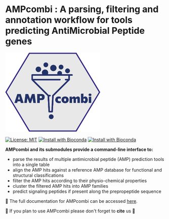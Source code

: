 # AMPcombi : A parsing, filtering and annotation workflow for tools predicting AntiMicrobial Peptide genes

<img src="https://raw.githubusercontent.com/Darcy220606/AMPcombi/main/docs/amp-combi-logo.png" width="300" height="250" /> 

[![License: MIT](https://img.shields.io/badge/License-MIT-yellow.svg)](https://opensource.org/licenses/MIT) [![Install with Bioconda](https://anaconda.org/bioconda/ampcombi/badges/downloads.svg)](https://anaconda.org/bioconda/ampcombi) [![Install with Bioconda](https://anaconda.org/bioconda/ampcombi/badges/version.svg)](https://anaconda.org/bioconda/ampcombi)


**AMPcombi and its submodules provide a command-line interface to:**

- parse the results of multiple antimicrobial peptide (AMP) prediction tools into a single table
- align the AMP hits against a reference AMP database for functional and structural classifications
- filter the AMP hits according to their physio-chemical properties
- cluster the filtered AMP hits into AMP families
- predict signaling peptides if present along the prepropeptide sequence

📕 The full documentation for AMPcombi can be accessed [here](https://ampcombi.readthedocs.io/en/main).

📎 If you plan to use AMPcombi please don't forget to **cite** us 💚
